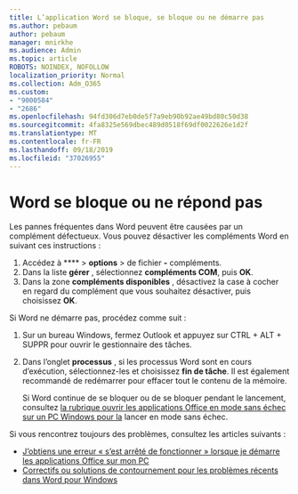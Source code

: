 ```yaml
---
title: L’application Word se bloque, se bloque ou ne démarre pas
ms.author: pebaum
author: pebaum
manager: mnirkhe
ms.audience: Admin
ms.topic: article
ROBOTS: NOINDEX, NOFOLLOW
localization_priority: Normal
ms.collection: Adm_O365
ms.custom:
- "9000584"
- "2686"
ms.openlocfilehash: 94fd306d7eb0de5f7a9eb90b92ae49bd80c50d38
ms.sourcegitcommit: 4fa8325e569dbec489d0518f69df0022626e1d2f
ms.translationtype: MT
ms.contentlocale: fr-FR
ms.lasthandoff: 09/18/2019
ms.locfileid: "37026955"
---
```

# <a name="word-crashes-or-doesnt-respond"></a>Word se bloque ou ne répond pas

Les pannes fréquentes dans Word peuvent être causées par un complément défectueux. Vous pouvez désactiver les compléments Word en suivant ces instructions :

1. Accédez à **** > **options** > de fichier **-** compléments.
2. Dans la liste **gérer** , sélectionnez **compléments COM**, puis **OK**.
3. Dans la zone **compléments disponibles** , désactivez la case à cocher en regard du complément que vous souhaitez désactiver, puis choisissez **OK**.

Si Word ne démarre pas, procédez comme suit :

1.   Sur un bureau Windows, fermez Outlook et appuyez sur CTRL + ALT + SUPPR pour ouvrir le gestionnaire des tâches. 
2. Dans l’onglet **processus** , si les processus Word sont en cours d’exécution, sélectionnez-les et choisissez **fin de tâche**. Il est également recommandé de redémarrer pour effacer tout le contenu de la mémoire.

    Si Word continue de se bloquer ou de se bloquer pendant le lancement, consultez [la rubrique ouvrir les applications Office en mode sans échec sur un PC Windows pour la](https://support.office.com/en-us/article/Open-Office-apps-in-safe-mode-on-a-Windows-PC-dedf944a-5f4b-4afb-a453-528af4f7ac72) lancer en mode sans échec.

Si vous rencontrez toujours des problèmes, consultez les articles suivants : 
- [J’obtiens une erreur « s’est arrêté de fonctionner » lorsque je démarre les applications Office sur mon PC](https://support.office.com/article/52bd7985-4e99-4a35-84c8-2d9b8301a2fa)
- [Correctifs ou solutions de contournement pour les problèmes récents dans Word pour Windows](https://support.office.com/article/bf6bf17c-2807-4871-83ce-e337ae8f0b86)